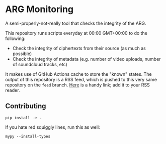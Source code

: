 # ARG Monitoring

A semi-properly-not-really tool that checks the integrity of the ARG.

This repository runs scripts everyday at 00:00 GMT+00:00 to do the
following:
- Check the integrity of ciphertexts from their source (as much as
  possible)
- Check the integrity of metadata (e.g. number of video uploads,
  number of soundcloud tracks, etc)

It makes use of GitHub Actions cache to store the "known" states. The
output of this repository is a RSS feed, which is pushed to this very
same repository on the `feed` branch. [Here]() is a handy link; add it
to your RSS reader.

## Contributing

``` text
pip install -e .
```

If you hate red squiggly lines, run this as well:

``` text
mypy --install-types
```
